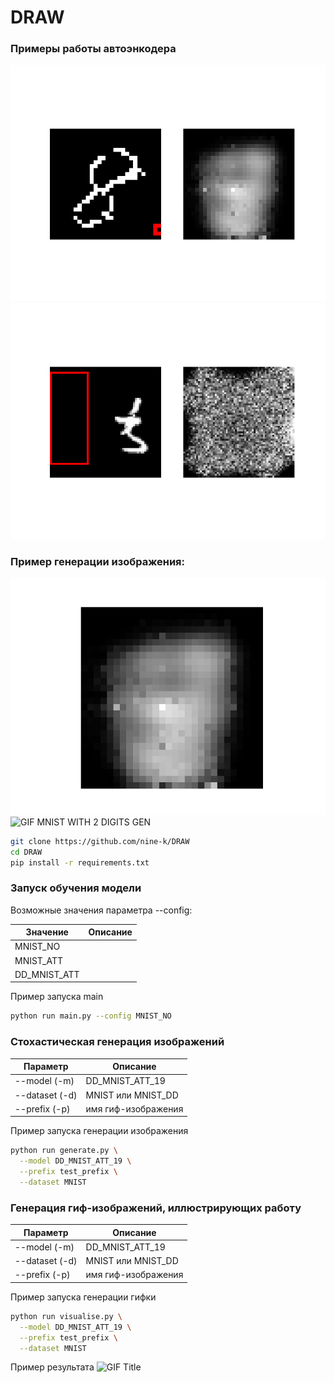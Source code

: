 # DRAW 

### Примеры работы автоэнкодера
![GIF MNIST](mnist_exp.gif)
![GIF MNIST WITH 2 DIGITS](dd_mnist_exp.gif)

### Пример генерации изображения:
![GIF MNIST GEN](mnist_exp_generate.gif)
![GIF MNIST WITH 2 DIGITS GEN](dd_mnist_gen_generate.gif)

```bash
git clone https://github.com/nine-k/DRAW
cd DRAW
pip install -r requirements.txt
```

### Запуск обучения модели

Возможные значения параметра  --config:

| Значение     | Описание            |      
|--------------|---------------------|
| MNIST_NO     |                     |
| MNIST_ATT    |                     |
| DD_MNIST_ATT |                     |

Пример запуска main
```bash
python run main.py --config MNIST_NO
```

### Стохастическая генерация изображений

| Параметр        | Описание            |      
|-----------------|---------------------|
| --model (-m)    | DD_MNIST_ATT_19     |
| --dataset (-d)  |  MNIST или MNIST_DD |
| --prefix (-p)   | имя гиф-изображения |

Пример запуска генерации изображения
```bash
python run generate.py \
  --model DD_MNIST_ATT_19 \
  --prefix test_prefix \
  --dataset MNIST
```

### Генерация гиф-изображений, иллюстрирующих работу

| Параметр        | Описание            |      
|-----------------|---------------------|
| --model (-m)    | DD_MNIST_ATT_19     |
| --dataset (-d)  |  MNIST или MNIST_DD |
| --prefix (-p)   | имя гиф-изображения |


Пример запуска генерации гифки
```bash
python run visualise.py \
  --model DD_MNIST_ATT_19 \
  --prefix test_prefix \
  --dataset MNIST
```
Пример результата
![GIF Title](path/to_gif/in_repo.gif)


```bash

```

